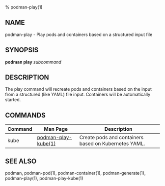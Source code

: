 % podman-play(1)

## NAME
podman\-play - Play pods and containers based on a structured input file

## SYNOPSIS
**podman play** *subcommand*

## DESCRIPTION
The play command will recreate pods and containers based on the input from a structured (like YAML)
file input.  Containers will be automatically started.

## COMMANDS

| Command  | Man Page                                            | Description                                                                  |
| -------  | --------------------------------------------------- | ---------------------------------------------------------------------------- |
| kube     | [podman-play-kube(1)](podman-play-kube.1.md)        | Create pods and containers based on Kubernetes YAML.                         |

## SEE ALSO
podman, podman-pod(1), podman-container(1), podman-generate(1), podman-play(1), podman-play-kube(1)
